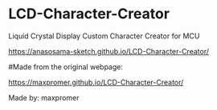 # LCD-Character-Creator
Liquid Crystal Display Custom Character Creator for MCU

https://anasosama-sketch.github.io/LCD-Character-Creator/

#Made from the original webpage:

https://maxpromer.github.io/LCD-Character-Creator/

Made by: maxpromer
